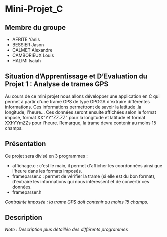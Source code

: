 # Mini-Projet_C
##  Membre du groupe

 - AFRITE Yanis
 - BESSIER Jason
 - CALMET Alexandre
 - CAMBORIEUX Louis
 - HALIMI Isaiah

## Situation d’Apprentissage et D’Evaluation du Projet 1 : Analyse de trames GPS

Au cours de ce mini projet nous allons développer une application en C qui permet à partir d'une trame GPS de type GPGGA d'extraire différentes informations. Ces informations permettront de savoir la latitude ,la longitude, l'heure... Ces données seront ensuite affichées selon le format imposé, format XX"YY"ZZ.ZZ" pour la longitude et latitude et format XXhYYmZZs pour l'heure. Remarque, la trame devra contenir au moins 15 champs.


##  Présentation

Ce projet sera divisé en 3 programmes :

 - affichage.c : c'est le main, il permet d'afficher les coordonnées ainsi que l'heure dans les formats imposés.
 - frameparser.c : permet de vérifier la trame (si elle est du bon format), d'extraire les informations qui nous intéressent et de convertir ces données.
 - frameparser.h
 
*Contrainte imposée : la trame GPS doit contenir au moins 15 champs.*

##  Description
*Note : Description plus détaillée des différents programmes*

